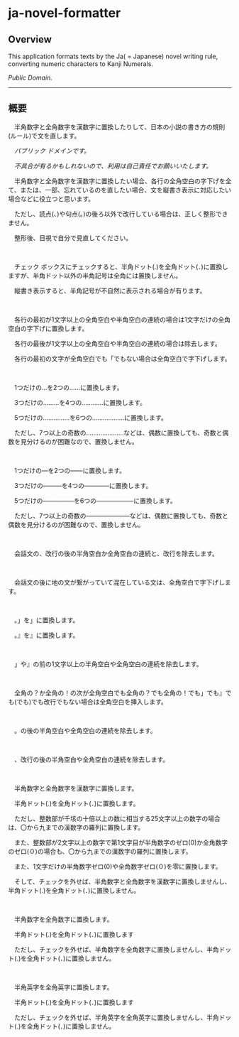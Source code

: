 # ja-novel-formatter

## Overview

This application formats texts by the Ja( = Japanese) novel writing rule, converting numeric characters to Kanji Numerals.

*Public Domain.*

---

## 概要

　半角数字と全角数字を漢数字に置換したりして、日本の小説の書き方の規則(ルール)で文を直します。

　*パブリック ドメインです。*

　*不具合が有るかもしれないので、利用は自己責任でお願いいたします。*

　半角数字と全角数字を漢数字に置換したい場合、各行の全角空白の字下げを全て、または、一部、忘れているのを直したい場合、文を縦書き表示に対応したい場合などに役立つと思います。

　ただし、読点(、)や句点(。)の後ろ以外で改行している場合は、正しく整形できません。

　整形後、目視で自分で見直してください。

<br />

　チェック ボックスにチェックすると、半角ドット(.)を全角ドット(．)に置換しますが、半角ドット以外の半角記号は全角には置換しません。

　縦書き表示すると、半角記号が不自然に表示される場合が有ります。

<br />

　各行の最初が1文字以上の全角空白や半角空白の連続の場合は1文字だけの全角空白の字下げに置換します。

　各行の最後が1文字以上の全角空白や半角空白の連続の場合は除去します。

　各行の最初の文字が全角空白でも「でもない場合は全角空白で字下げします。

<br />

　1つだけの…を2つの……に置換します。

　3つだけの………を4つの…………に置換します。

　5つだけの……………を6つの………………に置換します。

　ただし、7つ以上の奇数の…………………などは、偶数に置換しても、奇数と偶数を見分けるのが困難なので、置換しません。

<br />

　1つだけの―を2つの――に置換します。

　3つだけの―――を4つの――――に置換します。

　5つだけの―――――を6つの――――――に置換します。

　ただし、7つ以上の奇数の―――――――などは、偶数に置換しても、奇数と偶数を見分けるのが困難なので、置換しません。

<br />

　会話文の、改行の後の半角空白か全角空白の連続と、改行を除去します。

<br />

　会話文の後に地の文が繋がっていて混在している文は、全角空白で字下げします。

<br />

　。」を」に置換します。

　。』を』に置換します。

<br />

　」や』の前の1文字以上の半角空白や全角空白の連続を除去します。

<br />

　全角の？か全角の！の次が全角空白でも全角の？でも全角の！でも」でも』でも(でも)でも改行でもない場合は全角空白を挿入します。

<br />

　。の後の半角空白や全角空白の連続を除去します。

<br />

　、改行の後の半角空白や全角空白の連続を除去します。

<br />

　半角数字と全角数字を漢数字に置換します。

　半角ドット(.)を全角ドット(．)に置換します。

　ただし、整数部が千垓の十倍以上の数に相当する25文字以上の数字の場合は、〇から九までの漢数字の羅列に置換します。

　また、整数部が2文字以上の数字で第1文字目が半角数字のゼロ(0)か全角数字のゼロ(０)の場合も、〇から九までの漢数字の羅列に置換します。

　また、1文字だけの半角数字ゼロ(0)や全角数字ゼロ(０)を零に置換します。

　そして、チェックを外せば、半角数字と全角数字を漢数字に置換しませんし、半角ドット(.)を全角ドット(．)に置換しません。

<br />

　半角数字を全角数字に置換します。

　半角ドット(.)を全角ドット(．)に置換します

　ただし、チェックを外せば、半角数字を全角数字に置換しませんし、半角ドット(.)を全角ドット(．)に置換しません。

<br />

　半角英字を全角英字に置換します。

　半角ドット(.)を全角ドット(．)に置換します

　ただし、チェックを外せば、半角英字を全角英字に置換しませんし、半角ドット(.)を全角ドット(．)に置換しません。
